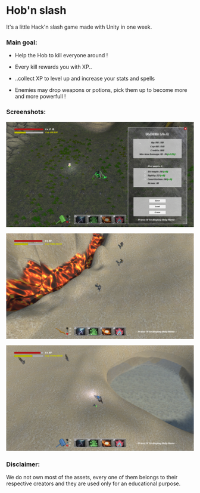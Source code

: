 # Hob'n slash

It's a little Hack'n slash game made with Unity in one week.

### Main goal:

- Help the Hob to kill everyone around !

- Every kill rewards you with XP..

- ..collect XP to level up and increase your stats and spells

- Enemies may drop weapons or potions, pick them up to become more and more powerfull !

### Screenshots:

![alt tag](https://github.com/fdel-car/Hob-n-slash/blob/master/screenshots/player-panel.png)

![alt tag](https://github.com/fdel-car/Hob-n-slash/blob/master/screenshots/lava-desert.png)

![alt tag](https://github.com/fdel-car/Hob-n-slash/blob/master/screenshots/water-desert.png)

### Disclaimer:

We do not own most of the assets, every one of them belongs to their respective creators and they are used only for an educational purpose.
